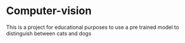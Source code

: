 # Computer-vision
This is a project for educational purposes to use a pre trained model to distinguish between cats and dogs
